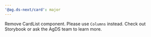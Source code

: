 ```yaml
---
'@ag.ds-next/card': major
---
```


Remove CardList component. Please use `Columns` instead. Check out Storybook or ask the AgDS team to learn more.
